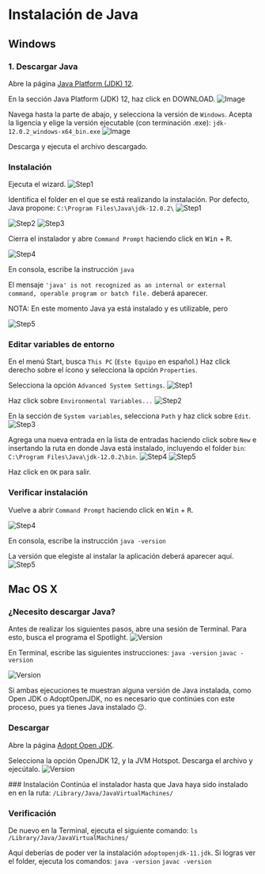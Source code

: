 # Instalación de Java
## Windows
### 1. Descargar Java
Abre la página [Java Platform (JDK) 12](https://www.oracle.com/technetwork/java/javase/downloads/index.html).

En la sección Java Platform (JDK) 12, haz click en DOWNLOAD.
![Image](img/img1.png)

Navega hasta la parte de abajo, y selecciona la versión de `Windows`. Acepta la ligencia y elige la versión ejecutable (con terminación .exe): 
`jdk-12.0.2_windows-x64_bin.exe`
![Image](img/img2.png)

Descarga y ejecuta el archivo descargado.

### Instalación
Ejecuta el wizard.
![Step1](img/img3.png)

Identifica el folder en el que se está realizando la instalación. Por defecto, Java propone:
`C:\Program Files\Java\jdk-12.0.2\`
![Step1](img/img4.png)

![Step2](img/img5.png)
![Step3](img/img6.png)

Cierra el instalador y abre `Command Prompt` haciendo click en <kbd>Win</kbd> + <kbd>R</kbd>.

![Step4](img/img6_1.png)

En consola, escribe la instrucción
`java`

El mensaje `'java' is not recognized as an internal or external command,
operable program or batch file.` deberá aparecer.

NOTA: En este momento Java ya está instalado y es utilizable, pero 

![Step5](img/img6_3.png)

### Editar variables de entorno
En el menú Start, busca `This PC` (`Este Equipo` en español.) Haz click derecho sobre el ícono y selecciona la opción `Properties`. 

Selecciona la opción `Advanced System Settings`.
![Step1](img/img8.png)

Haz click sobre `Environmental Variables...`
![Step2](img/img9.png)

En la sección de `System variables`, selecciona `Path` y haz click sobre `Edit`.
![Step3](img/img10.png)

Agrega una nueva entrada en la lista de entradas haciendo click sobre `New` e insertando la ruta en donde Java está instalado, incluyendo el folder `bin`: `C:\Program Files\Java\jdk-12.0.2\bin`. 
![Step4](img/img11.png)
![Step5](img/img12.png)

Haz click en `OK` para salir.

### Verificar instalación
Vuelve a abrir `Command Prompt` haciendo click en <kbd>Win</kbd> + <kbd>R</kbd>.

![Step4](img/img6_1.png)

En consola, escribe la instrucción
`java -version`

La versión que elegiste al instalar la aplicación deberá aparecer aquí.
![Step5](img/img13.png)


## Mac OS X

### ¿Necesito descargar Java?
Antes de realizar los siguientes pasos, abre una sesión de Terminal. Para esto, busca el programa el Spotlight. 
![Version](img/img_mac_0_1.jpg)

En Terminal, escribe las siguientes instrucciones:
`java -version`
`javac -version`

![Version](img/img_mac_0_2.jpg)

Si ambas ejecuciones te muestran alguna versión de Java instalada, como Open JDK o AdoptOpenJDK, no es necesario que continúes con este proceso, pues ya tienes Java instalado 😉. 

### Descargar
Abre la página [Adopt Open JDK](https://adoptopenjdk.net/).

Selecciona la opción OpenJDK 12, y la JVM Hotspot. Descarga el archivo y ejecútalo.
![Version](img/img_mac_1.jpg)

### Instalación
Continúa el instalador hasta que Java haya sido instalado en en la ruta:
`/Library/Java/JavaVirtualMachines/`

### Verificación
De nuevo en la Terminal, ejecuta el siguiente comando:
`ls /Library/Java/JavaVirtualMachines/`

Aquí deberías de poder ver la instalación `adoptopenjdk-11.jdk`. Si logras ver el folder, ejecuta los comandos:
`java -version`
`javac -version`
